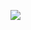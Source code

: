 ![](https://gist.githubusercontent.com/almoce/dc048c7e125759745e808c146906c207/raw/26045fc7a17d6be2a661cf818b046373f0a55a31/artboard.svg)
